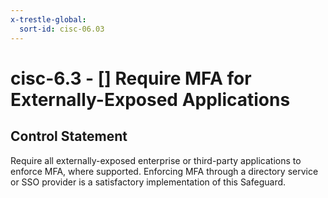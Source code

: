 ```yaml
---
x-trestle-global:
  sort-id: cisc-06.03
---
```


# cisc-6.3 - \[\] Require MFA for Externally-Exposed Applications

## Control Statement

Require all externally-exposed enterprise or third-party applications to enforce MFA, where supported. Enforcing MFA through a directory service or SSO provider is a satisfactory implementation of this Safeguard.
